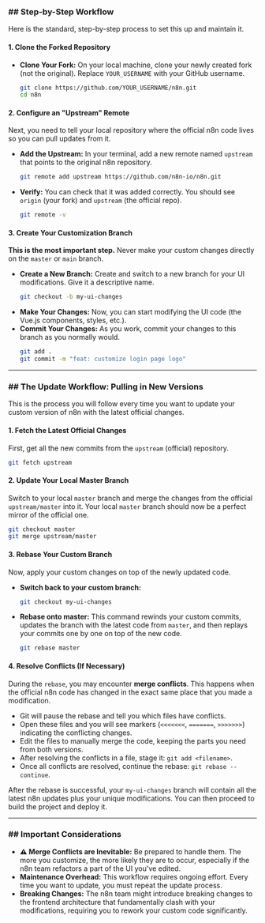 
### \#\# Step-by-Step Workflow

Here is the standard, step-by-step process to set this up and maintain it.

#### 1\. Clone the Forked Repository

* **Clone Your Fork:** On your local machine, clone your newly created fork (not the original). Replace `YOUR_USERNAME` with your GitHub username.
    ```bash
    git clone https://github.com/YOUR_USERNAME/n8n.git
    cd n8n
    ```

#### 2\. Configure an "Upstream" Remote

Next, you need to tell your local repository where the official n8n code lives so you can pull updates from it.

  * **Add the Upstream:** In your terminal, add a new remote named `upstream` that points to the original n8n repository.
    ```bash
    git remote add upstream https://github.com/n8n-io/n8n.git
    ```
  * **Verify:** You can check that it was added correctly. You should see `origin` (your fork) and `upstream` (the official repo).
    ```bash
    git remote -v
    ```

#### 3\. Create Your Customization Branch

**This is the most important step.** Never make your custom changes directly on the `master` or `main` branch.

  * **Create a New Branch:** Create and switch to a new branch for your UI modifications. Give it a descriptive name.
    ```bash
    git checkout -b my-ui-changes
    ```
  * **Make Your Changes:** Now, you can start modifying the UI code (the Vue.js components, styles, etc.).
  * **Commit Your Changes:** As you work, commit your changes to this branch as you normally would.
    ```bash
    git add .
    git commit -m "feat: customize login page logo"
    ```

-----

### \#\# The Update Workflow: Pulling in New Versions

This is the process you will follow every time you want to update your custom version of n8n with the latest official changes.

#### 1\. Fetch the Latest Official Changes

First, get all the new commits from the `upstream` (official) repository.

```bash
git fetch upstream
```

#### 2\. Update Your Local Master Branch

Switch to your local `master` branch and merge the changes from the official `upstream/master` into it. Your local `master` branch should now be a perfect mirror of the official one.

```bash
git checkout master
git merge upstream/master
```

#### 3\. Rebase Your Custom Branch

Now, apply your custom changes on top of the newly updated code.

  * **Switch back to your custom branch:**
    ```bash
    git checkout my-ui-changes
    ```
  * **Rebase onto master:** This command rewinds your custom commits, updates the branch with the latest code from `master`, and then replays your commits one by one on top of the new code.
    ```bash
    git rebase master
    ```

#### 4\. Resolve Conflicts (If Necessary)

During the `rebase`, you may encounter **merge conflicts**. This happens when the official n8n code has changed in the exact same place that you made a modification.

  * Git will pause the rebase and tell you which files have conflicts.
  * Open these files and you will see markers (`<<<<<<<`, `=======`, `>>>>>>>`) indicating the conflicting changes.
  * Edit the files to manually merge the code, keeping the parts you need from both versions.
  * After resolving the conflicts in a file, stage it: `git add <filename>`.
  * Once all conflicts are resolved, continue the rebase: `git rebase --continue`.

After the rebase is successful, your `my-ui-changes` branch will contain all the latest n8n updates plus your unique modifications. You can then proceed to build the project and deploy it.

-----

### \#\# Important Considerations

  * **⚠️ Merge Conflicts are Inevitable:** Be prepared to handle them. The more you customize, the more likely they are to occur, especially if the n8n team refactors a part of the UI you've edited.
  * **Maintenance Overhead:** This workflow requires ongoing effort. Every time you want to update, you must repeat the update process.
  * **Breaking Changes:** The n8n team might introduce breaking changes to the frontend architecture that fundamentally clash with your modifications, requiring you to rework your custom code significantly.
